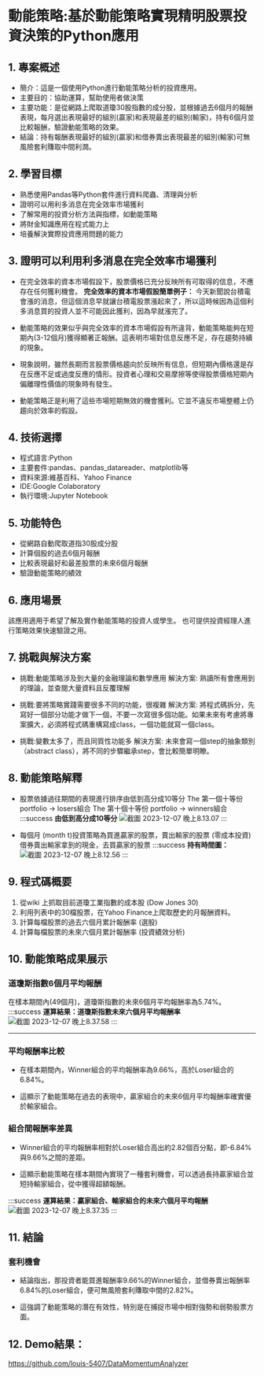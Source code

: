 # 動能策略:基於動能策略實現精明股票投資決策的Python應用


## 1. 專案概述

* 簡介：這是一個使用Python進行動能策略分析的投資應用。
* 主要目的：協助運算，幫助使用者做決策
* 主要功能：是從網路上爬取道瓊30股指數的成分股，並根據過去6個月的報酬表現，每月選出表現最好的組別(贏家)和表現最差的組別(輸家)，持有6個月並比較報酬，驗證動能策略的效果。
* 結論：持有報酬表現最好的組別(贏家)和借券賣出表現最差的組別(輸家)可無風險套利賺取中間利潤。

## 2. 學習目標

- 熟悉使用Pandas等Python套件進行資料爬蟲、清理與分析
- 證明可以用利多消息在完全效率市場獲利
- 了解常用的投資分析方法與指標，如動能策略
- 將財金知識應用在程式能力上
- 培養解決實際投資應用問題的能力
## 3. 證明可以利用利多消息在完全效率市場獲利
* 在完全效率的資本市場假設下，股票價格已充分反映所有可取得的信息，不應存在任何獲利機會。
**完全效率的資本市場假設簡單例子：**
今天新聞說台積電會漲的消息，但這個消息早就讓台積電股票漲起來了，所以這時候因為這個利多消息買的投資人並不可能因此獲利，因為早就漲完了。

* 動能策略的效果似乎與完全效率的資本市場假設有所違背，動能策略能夠在短期內(3-12個月)獲得顯著正報酬。這表明市場對信息反應不足，存在趨勢持續的現象。

* 現象說明，雖然長期而言股票價格趨向於反映所有信息，但短期內價格還是存在反應不足或過度反應的情形。投資者心理和交易摩擦等使得股票價格短期內偏離理性價值的現象時有發生。

* 動能策略正是利用了這些市場短期無效的機會獲利。它並不違反市場整體上仍趨向於效率的假設。
## 4. 技術選擇

- 程式語言:Python
- 主要套件:pandas、pandas_datareader、matplotlib等
- 資料來源:維基百科、Yahoo Finance
- IDE:Google Colaboratory
- 執行環境:Jupyter Notebook

## 5. 功能特色

- 從網路自動爬取道指30股成分股
- 計算個股的過去6個月報酬
- 比較表現最好和最差股票的未來6個月報酬 
- 驗證動能策略的績效


## 6. 應用場景

該應用適用于希望了解及實作動能策略的投資人或學生。
也可提供投資經理人進行策略效果快速驗證之用。

## 7. 挑戰與解決方案

* 挑戰:動能策略涉及到大量的金融理論和數學應用
解決方案:
熟讀所有會應用到的理論，並查閱大量資料且反覆理解

* 挑戰:要將策略實踐需要很多不同的功能，很複雜
解決方案:
將程式碼拆分，先寫好一個部分功能才做下一個，不要一次寫很多個功能。如果未來有考慮將專案擴大，必須將程式碼重構寫成class，一個功能就寫一個class。

* 挑戰:變數太多了，而且同質性功能多
解決方案:
未來會寫一個step的抽象類別（abstract class），將不同的步驟繼承step，會比較簡單明瞭。

## 8. 動能策略解釋
* 股票依據過往期間的表現進行排序由低到高分成10等分
The 第一個十等份 portfolio → losers組合
The 第十個十等份 portfolio → winners組合
:::success
 **由低到高分成10等分**
![截圖 2023-12-07 晚上8.13.07](https://hackmd.io/_uploads/ByOePVyIa.png)
:::

* 每個月 (month t)投資策略為買進贏家的股票，賣出輸家的股票 (零成本投資)借券賣出輸家拿到的現金，去買贏家的股票
:::success
**持有時間圖：**
![截圖 2023-12-07 晚上8.12.56](https://hackmd.io/_uploads/ryhyPVkUa.png)
:::


## 9. 程式碼概要
1. 從wiki 上抓取目前道瓊工業指數的成本股 (Dow Jones 30)
2. 利用列表中的30檔股票，在Yahoo Finance上爬取歷史的月報酬資料。
3. 計算每檔股票的過去六個月累計報酬率 (選股)
4. 計算每檔股票的未來六個月累計報酬率 (投資績效分析)

## 10. 動能策略成果展示

### 道瓊斯指數6個月平均報酬
在樣本期間內(49個月)，道瓊斯指數的未來6個月平均報酬率為5.74%。
:::success
**運算結果：道瓊斯指數未來六個月平均報酬率**
![截圖 2023-12-07 晚上8.37.58](https://hackmd.io/_uploads/HJr0nVyLa.png)
:::


---
### 平均報酬率比較

* 在樣本期間內，Winner組合的平均報酬率為9.66%，高於Loser組合的6.84%。

* 這顯示了動能策略在過去的表現中，贏家組合的未來6個月平均報酬率確實優於輸家組合。
### 組合間報酬率差異

* Winner組合的平均報酬率相對於Loser組合高出約2.82個百分點，即-6.84%與9.66%之間的差距。

* 這顯示動能策略在樣本期間內實現了一種套利機會，可以透過長持贏家組合並短持輸家組合，從中獲得超額報酬。


:::success
**運算結果：贏家組合、輸家組合的未來六個月平均報酬**
![截圖 2023-12-07 晚上8.37.35](https://hackmd.io/_uploads/Sy5WpVyLa.png)
:::
## 11. 結論
### 套利機會
* 結論指出，那投資者能買進報酬率9.66%的Winner組合，並借券賣出報酬率6.84%的Loser組合，便可無風險套利賺取中間的2.82%。

* 這強調了動能策略的潛在有效性，特別是在捕捉市場中相對強勢和弱勢股票方面。





## 12. Demo結果：
https://github.com/louis-5407/DataMomentumAnalyzer




